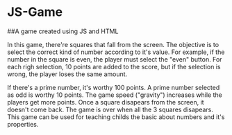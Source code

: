 # JS-Game
##A game created using JS and HTML

In this game, there're squares that fall from the screen. The objective is to select the correct kind of number according to it's value.
For example, if the number in the square is even, the player must select the "even" button.
For each righ selection, 10 points are added to the score, but if the selection is wrong, the player loses the same amount.

If there's a prime number, it's worthy 100 points. A prime number selected as odd is worthy 10 points.
The game speed ("gravity") increases while the players get more points. Once a square disapears from the screen, it doesn't come back.
The game is over when all the 3 squares disapears.
This game can be used for teaching childs the basic about numbers and it's properties.
